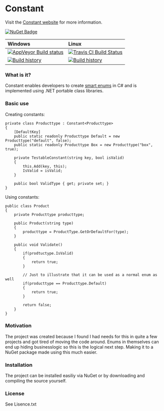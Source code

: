 Constant
========

Visit the [Constant website](https://github.com/projecteon/Constant) for more information.

[![NuGet Badge](https://buildstats.info/nuget/Constant)](https://www.nuget.org/packages/Constant/)

| Windows | Linux |
| :---             | :---   |
| [![AppVeyor Build status](https://ci.appveyor.com/api/projects/status/jjd4v9wkgl04g6by?svg=true)](https://ci.appveyor.com/project/projecteon/constant) | [![Travis CI Build Status](https://travis-ci.org/projecteon/Constant.svg?branch=master)](https://travis-ci.org/projecteon/Constant) |
| [![Build history](https://buildstats.info/appveyor/chart/projecteon/constant)](https://ci.appveyor.com/project/projecteon/constant/history) | [![Build history](https://buildstats.info/travisci/chart/projecteon/Constant)](https://travis-ci.org/projecteon/Constant/builds) |

### What is it?
Constant enables developers to create [smart enums](http://shashankshetty.wordpress.com/2010/07/18/smart-enums/) in C# and is implemented using .NET portable class libraries.  

### Basic use

Creating constants:

<!-- {% examplecode csharp %} -->
	private class Producttype : Constant<Producttype>
	{
		[DefaultKey]
		public static readonly Producttype Default = new Producttype("default", false);
		public static readonly Producttype Box = new Producttype("box", true);

		private TestableConstant(string key, bool isValid)
		{
			this.Add(key, this);
			IsValid = isValid;
		}

		public bool ValidType { get; private set; }
	}
<!-- {% endexamplecode %} -->

Using constants:
<!-- {% examplecode csharp %} -->
	public class Product
	{
		private Producttype producttype;
		
		public Product(string type)
		{
			producttype = ProductType.GetOrDefaultFor(type);
		}	
	
		public void Validate()
		{
			if(prodtuctype.IsValid)
			{
				return true;
			}

			// Just to illustrate that it can be used as a normal enum as well
			if(producttype == Producttype.Default)
			{
				return true;
			}

			return false;
		}	
	}
<!-- {% endexamplecode %} -->

### Motivation
The project was created because I found I had needs for this in quite a few projects and got tired of moving the code around. Enums in themselves can end up hiding businesslogic so this is the logical next step. Making it to a NuGet package made using this much easier.

### Installation
The project can be installed easiliy via NuGet or by downloading and compiling the source yourself.

### License
See Lisence.txt
